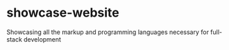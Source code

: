 # showcase-website
Showcasing all the markup and programming languages necessary for full-stack development
